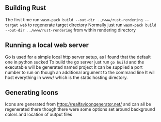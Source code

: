 ## Building Rust

The first time run `wasm-pack build --out-dir ../www/rust-rendering --target web` to regenerate target directory
Normally just run `wasm-pack build --out-dir ../www/rust-rendering` from within rendering directory

## Running a local web server

Go is used for a simple local http server setup, as I found that the default one in python sucked
To build the go server just run `go build` and the executable will be generated named project
It can be supplied a port number to run on though an additional argument to the command line
It will host everything in www/ which is the static hosting directory.

## Generating Icons

Icons are generated from https://realfavicongenerator.net/ and can all be regenerated there
though there were some options set around background colors and location of output files
